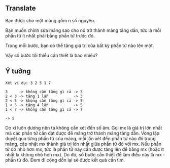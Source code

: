 ## Translate
Bạn được cho một mảng gồm n số nguyên. 

Bạn muốn chỉnh sửa mảng sao cho nó trở thành mảng tăng dần, tức là mỗi phần tử ít nhất phải bằng phần tử trước đó. 

Trong mỗi bước, bạn có thể tăng giá trị của bất kỳ phần tử nào lên một. 

Vậy số bước tối thiểu cần thiết là bao nhiêu?

## Ý tưởng

```
Xét ví dụ: 3 2 5 1 7

3     -> không cần tăng gì cả -> 3
2 < 3 -> tăng 1 lần           -> 3
2 < 5 -> không cần tăng gì cả -> 5
1 < 5 -> tăng 4 lần           -> 5
1 < 7 -> không cần tăng gì cả -> 7

-> 5
```

Do xi luôn dương nên ta không cần xét đến số âm. Gọi mx là giá trị lớn nhất mà các phần tử cần đạt được để mảng trở thành mảng tăng dần. Vòng lặp duyệt qua từng phần tử của mảng, mỗi lần xét đến phần tử nào đó trong mảng, cập nhật mx thành giá trị lớn nhất giữa phần tử đó với mx. Nếu phần tử đó nhỏ hơn mx, tức là phần tử này cần được tăng lên để bằng mx (hoặc ít nhất là không nhỏ hơn mx). Do đó, số bước cần thiết để làm điều này là mx - phần tử đó. Đem đi cộng dồn lại sẽ được kết quả cần tìm.
